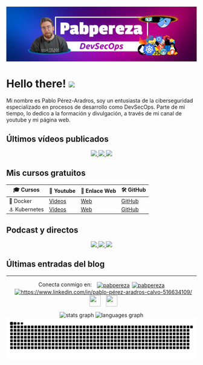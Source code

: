 ![](./static/img/banner_slim.webp)

# Hello there! <img src="https://media.giphy.com/media/hvRJCLFzcasrR4ia7z/giphy.gif" width="25px"> 

Mi nombre es Pablo Pérez-Aradros, soy un entusiasta de la ciberseguridad especializado en procesos de desarrollo como DevSecOps. Parte de mi tiempo, lo dedico a la formación y divulgación, a través de mi canal de youtube y mi página web. 

## Últimos vídeos publicados
<p align=center>

<a href='https://youtu.be/cOFcLadQa70' target='_blank'>
  <img height='140px' src='https://img.youtube.com/vi/cOFcLadQa70/mqdefault.jpg' />
</a>

<a href='https://youtu.be/8JOfM7HKQ70' target='_blank'>
  <img height='140px' src='https://img.youtube.com/vi/8JOfM7HKQ70/mqdefault.jpg' />
</a>

<a href='https://youtu.be/GaIVr8m0chk' target='_blank'>
  <img height='140px' src='https://img.youtube.com/vi/GaIVr8m0chk/mqdefault.jpg' />
</a>

</p>

## Mis cursos gratuitos 
| 🎓 Cursos | 🎥 Youtube | 🔗 Enlace Web | 🛠️ GitHub | 
| --- | --- | --- | --- | 
| 🐳 Docker | [Vídeos](https://www.youtube.com/playlist?list=PLQhxXeq1oc2n7YnjRhq7qVMzZWtDY7Zz0) | [Web](https://pabpereza.dev/docs/cursos/docker)  | [GitHub](https://github.com/pabpereza/pabpereza/tree/main/docs/cursos/docker) | 
| ⚓️ Kubernetes | [Vídeos](https://www.youtube.com/playlist?list=PLQhxXeq1oc2k9MFcKxqXy5GV4yy7wqSma) | [Web](https://pabpereza.dev/docs/cursos/kubernetes) |[GitHub](https://github.com/pabpereza/pabpereza/tree/main/docs/cursos/kubernetes) |

## Podcast y directos
<p align=center>

<a href='https://youtu.be/Hpwf65qjuSU' target='_blank'>
  <img height='140px' src='https://img.youtube.com/vi/Hpwf65qjuSU/mqdefault.jpg' />
</a>

<a href='https://youtu.be/k7U0Hi45ClE' target='_blank'>
  <img height='140px' src='https://img.youtube.com/vi/k7U0Hi45ClE/mqdefault.jpg' />
</a>

<a href='https://youtu.be/qg2jc9eSNsE' target='_blank'>
  <img height='140px' src='https://img.youtube.com/vi/qg2jc9eSNsE/mqdefault.jpg' />
</a>

</p>


## Últimas entradas del blog

---
<p align="center">
Conecta conmigo en:
<a href="https://twitter.com/pabpereza" target="_blank"><img align="center" src="https://cdn.iconscout.com/icon/free/png-256/free-twitter-x-9581782-7740647.png" alt="pabpereza" height="50" width="50" style="margin-left:10px" /></a>    
<a href="https://www.youtube.com/c/pabpereza" target="_blank"><img align="center" src="https://raw.githubusercontent.com/maurodesouza/profile-readme-generator/master/src/assets/icons/social/youtube/default.svg" alt="pabpereza" height="30" width="40" style="margin-left:2px" /></a>      
<a href="https://www.linkedin.com/in/pablo-pérez-aradros-calvo-516634109/" target="_blank"><img align="center" src="https://raw.githubusercontent.com/maurodesouza/profile-readme-generator/master/src/assets/icons/social/linkedin/default.svg" alt="https://www.linkedin.com/in/pablo-pérez-aradros-calvo-516634109/" height="30" width="40" style="margin-left:10px"/></a>   
<a href="https://www.tiktok.com/@pabpereza" target="_blank"><img align="center" src="https://www.edigitalagency.com.au/wp-content/uploads/TikTok-icon-glyph.png"  height="30" width="30" style="margin-left:10px"/></a>   
<a href="https://www.instagram.com/pabpereza/" target="_blank"><img align="center" src="https://raw.githubusercontent.com/maurodesouza/profile-readme-generator/master/src/assets/icons/social/instagram/default.svg"  height="30" width="30" style="margin-left:10px" /></a>
</p>

<div align="center">
  <img src="https://github-readme-stats.vercel.app/api?username=pabpereza&hide_title=false&hide_rank=false&show_icons=true&include_all_commits=true&count_private=true&disable_animations=false&theme=dracula&locale=en&hide_border=false&order=1" height="150" alt="stats graph"  />
  <img src="https://github-readme-stats.vercel.app/api/top-langs?username=pabpereza&locale=en&hide_title=false&layout=compact&card_width=320&langs_count=5&theme=dracula&hide_border=false&order=2" height="150" alt="languages graph"  />
</div>


<img src="https://raw.githubusercontent.com/pabpereza/pabpereza/output/snake.svg" alt="Snake animation" />

